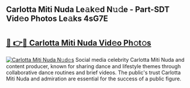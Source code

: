 ## Carlotta Miti Nuda Le𝚊k𝚎d N𝚞𝚍e - Part-SDT Vid𝚎o Photos Le𝚊ks 4sG7E

# <h2><a href="http://fbbzfmu.evod.top/?m=Carlotta+Miti+Nuda">🔗 👉🔴 Carlotta Miti Nuda Vid𝚎o Ph𝚘t𝚘s</a></h2>

[![Carlotta Miti Nuda N𝚞d𝚎s](https://i.imgur.com/8V9OHl7.gif)](http://fbbzfmu.evod.top/?m=Carlotta+Miti+Nuda)
Social media celebrity Carlotta Miti Nuda and content producer, known for sharing dance and lifestyle themes through collaborative dance routines and brief videos. The public's trust Carlotta Miti Nuda and admiration are essential for the success of a public figure. 
